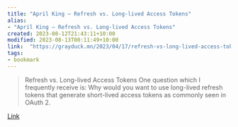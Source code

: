 ```yaml
---
title: "April King — Refresh vs. Long-lived Access Tokens"
alias:
- "April King — Refresh vs. Long-lived Access Tokens"
created: 2023-08-12T21:43:11+10:00
modified: 2023-08-13T00:11:49+10:00
link:  "https://grayduck.mn/2023/04/17/refresh-vs-long-lived-access-tokens/"
tags:
- bookmark
---
```


> Refresh vs. Long-lived Access Tokens One question which I frequently receive is: Why would you want to use long-lived refresh tokens that generate short-lived access tokens as commonly seen in OAuth 2.

[Link](https://grayduck.mn/2023/04/17/refresh-vs-long-lived-access-tokens/)